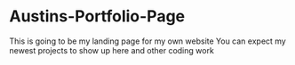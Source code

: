 # Austins-Portfolio-Page
This is going to be my landing page for my own website
You can expect my newest projects to show up here and other coding work
